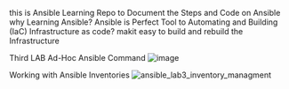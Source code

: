 this is Ansible Learning Repo to Document the Steps and Code on Ansible 
why Learning Ansible?
Ansible is Perfect Tool to Automating and Building (IaC) Infrastructure as code?
makit easy to build and rebuild the Infrastructure


Third LAB Ad-Hoc Ansible Command
![image](https://github.com/AbdullahTerro/Ansible/assets/77760422/c409fb59-daf8-4c06-8ff1-140dade3d221)



Working with Ansible Inventories
![ansible_lab3_inventory_managment](https://github.com/AbdullahTerro/Ansible/assets/77760422/329bc14e-9704-4e0c-a49f-0d55b2e9e9b0)

